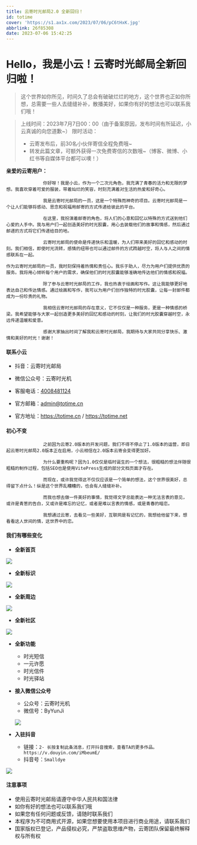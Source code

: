 ```yaml
---
title: 云寄时光邮局2.0 全新回归！
id: totime
cover: 'https://s1.ax1x.com/2023/07/06/pC6tHxK.jpg'
abbrlink: 26f85308
date: 2023-07-06 15:42:25
---
```

# Hello，我是小云！云寄时光邮局全新回归啦！

> 这个世界如你所见，时间久了总会有破破烂烂的地方，这个世界也正如你所想，总需要一些人去缝缝补补，散播美好，如果你有好的想法也可以联系我们哦！

> 上线时间：2023年7月7日00：00（由于备案原因，发布时间有所延迟，小云真诚的向您道歉~）                             限时活动：
>
> - 云寄发布后，前30名小伙伴寄信全程免费哦~ 
> - 转发此篇文章，可额外获得一次免费寄信的次数哦~（博客、微博、小红书等自媒体平台都可以噢！）

**亲爱的云寄用户：**

```
			  你好呀！我是小云，作为一个二次元角色，我充满了青春的活力和无限的梦想。我喜欢穿着可爱的服装，带着灿烂的笑容，时刻充满着对生活的热爱和好奇心。

			  我是云寄时光邮局的一员，这是一个特殊而神奇的项目。云寄时光邮局是一个让人们能够将感动、思念和祝福用邮寄的方式传递给彼此的平台。

			  在这里，我扮演着邮寄的角色，将人们的心意和回忆以特殊的方式送到他们心爱的人手中。我与用户们一起创造美好的时光胶囊，用心去装载他们的故事和情感，然后通过邮递的方式将它们传递给目的地。

			  云寄时光邮局的使命是传递快乐和温暖，为人们带来美好的回忆和感动的时刻。我们相信，即使时光流转，感情的纽带也可以通过邮件的方式跨越时空，将人与人之间的情感联系在一起。

作为云寄时光邮局的一员，我时刻保持着热情和责任心。我乐于助人，尽力为用户们提供优质的服务。我将用心倾听每个用户的需求，确保他们的时光胶囊能够准确地传达他们的情感和祝福。

			  除了参与云寄时光邮局的工作，我也热衷于绘画和写作。这让我能够更好地表达自己和传达情感。通过绘画和写作，我可以为用户们创作独特的时光胶囊，让每一封邮件都成为一份珍贵的礼物。

			  我相信云寄时光邮局的存在意义，它不仅仅是一种服务，更是一种情感的桥梁。我希望能够与大家一起创造更多美好的回忆和感动的时刻，让我们的时光胶囊穿越时空，永远传递温暖和爱意。

			  感谢大家抽出时间了解我和云寄时光邮局，我期待与大家共同分享快乐、激情和美好的时光！谢谢！
```



#### 联系小云

- 抖音：云寄时光邮局

- 微信公众号：云寄时光机
- 客服电话：[4008481124](tel:4008481124)
- 官方邮箱：admin@totime.cn
- 官方地址：https://totime.cn / https://totime.net

#### 初心不变

```
			  之前因为云寄2.0版本的开发问题，我们不得不停止了1.0版本的运营，即日起云寄时光邮局2.0版本正在启用，小云相信在2.0版本云寄会变得更加好。

			  为什么要重构呢？因为1.0仅仅是临时诞生的一个想法，很粗糙的想法伴随很粗糙的制作过程，包括SEO也是使用VitePress生成的部分文档页面才存在。

			  而现在，或许我觉得这不仅仅应该是一个简单的想法，这个世界很美好，总得留下点什么！纵是这个世界乱糟糟的，也会有人缝缝补补。

			  而我也想去做一件美好的事情，我觉得文字总能表达一种无法言表的意见，或许是青葱的告白，又或许是难忘的记忆，或者是难以言表的情感，或是青春的暗恋。

			  我想通过云寄，去看见一些美好，互联网是有记忆的，我想给他留下来，想看看这人世间的情，这世界中的恋。
```



#### 我们有哪些变化

- **全新首页**

![](https://img.xrss.cc/img/64a58b2f16f09.png)

- **全新标识**

![](https://img.xrss.cc/img/64a58b2ae9179.png)

- **全新周边**

![](https://img.xrss.cc/img/64a58b16447b9%20(1).png)

- **全新社区**

![](https://img.xrss.cc/img/64a594ea19b46.jpg)

- **全新功能**
  - 时光短信
  - 一元许愿
  - 时光信件
  - 时光驿站

- **接入微信公众号**

  - 公众号：云寄时光机
  - 微信号：ByYunJi

  ![](https://img.xrss.cc/img/64a593b2f2223.png)

- **入驻抖音**
  - 链接：`2- 长按复制此条消息，打开抖音搜索，查看TA的更多作品。 https://v.douyin.com/iMbeumE/`
  - 抖音号：`Smalldye`

![](https://img.xrss.cc/img/64a593b4519ae.jpg)



#### 注意事项

- 使用云寄时光邮局请遵守中华人民共和国法律
- 如你有好的想法也可以联系我们哦
- 如果您有任何问题或反馈，请随时联系我们
- 本程序为不可商用式开源，如果您想要使用本项目进行商业用途，请联系我们
- 国家版权已登记，产品侵权必究，严禁盗取思维产物，云寄团队保留最终解释权与所有权